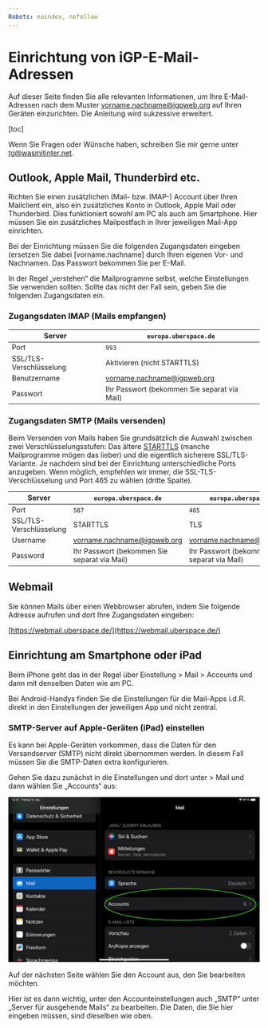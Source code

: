 ```yaml
---
Robots: noindex, nofollow
---
```


# Einrichtung von iGP-E-Mail-Adressen

Auf dieser Seite finden Sie alle relevanten Informationen, um Ihre E-Mail-Adressen nach dem Muster vorname.nachname@igpweb.org auf Ihren Geräten einzurichten. Die Anleitung wird sukzessive erweitert. 



[toc]



Wenn Sie Fragen oder Wünsche haben, schreiben Sie mir gerne unter [tg@wasmitinter.net](mailto:tg@wasmitinter.net). 


## Outlook, Apple Mail, Thunderbird etc.

Richten Sie einen zusätzlichen (Mail- bzw. IMAP-) Account über Ihren Mailclient ein, also ein zusätzliches Konto in Outlook, Apple Mail oder Thunderbird. Dies funktioniert sowohl am PC als auch am Smartphone. Hier müssen Sie ein zusätzliches Mailpostfach in Ihrer jeweiligen Mail-App einrichten. 

Bei der Einrichtung müssen Sie die folgenden Zugangsdaten eingeben (ersetzen Sie dabei [vorname.nachname] durch Ihren eigenen Vor- und Nachnamen. Das Passwort bekommen Sie per E-Mail.

In der Regel „verstehen“ die Mailprogramme selbst, welche Einstellungen Sie verwenden sollten. Sollte das nicht der Fall sein, geben Sie die folgenden Zugangsdaten ein.


### Zugangsdaten IMAP (Mails empfangen)

| Server                  | `europa.uberspace.de`                        |
| ----------------------- | -------------------------------------------- |
| Port                    | `993`                                        |
| SSL/TLS-Verschlüsselung | Aktivieren (nicht STARTTLS)                  |
| Benutzername            | vorname.nachname@igpweb.org                  |
| Passwort                | Ihr Passwort (bekommen Sie separat via Mail) |

### Zugangsdaten SMTP (Mails versenden)

Beim Versenden von Mails haben Sie grundsätzlich die Auswahl zwischen zwei Verschlüsselungsstufen: Das ältere [STARTTLS](https://de.wikipedia.org/wiki/STARTTLS) (manche Mailprogramme mögen das lieber) und die eigentlich sicherere SSL/TLS-Variante. Je nachdem sind bei der Einrichtung unterschiedliche Ports anzugeben. Wenn möglich, empfehlen wir immer, die SSL-TLS-Verschlüsselung und Port 465 zu wählen (dritte Spalte).

| Server                  | `europa.uberspace.de`                        | `europa.uberspace.de`                        |
| ----------------------- | -------------------------------------------- | -------------------------------------------- |
| Port                    | `587`                                        | `465`                                        |
| SSL/TLS-Verschlüsselung | STARTTLS                                     | TLS                                          |
| Username                | vorname.nachname@igpweb.org                  | vorname.nachname@igpweb.org                  |
| Password                | Ihr Passwort (bekommen Sie separat via Mail) | Ihr Passwort (bekommen Sie separat via Mail) |

## Webmail

Sie können Mails über einen Webbrowser abrufen, indem Sie folgende Adresse aufrufen und dort Ihre Zugangsdaten eingeben:

[https://webmail.uberspace.de/](https://webmail.uberspace.de/)

## Einrichtung am Smartphone oder iPad

Beim iPhone geht das in der Regel über Einstellung > Mail > Accounts und dann mit denselben Daten wie am PC. 

Bei Android-Handys finden Sie die Einstellungen für die Mail-Apps i.d.R. direkt in den Einstellungen der jeweiligen App und nicht zentral.

### SMTP-Server auf Apple-Geräten (iPad) einstellen

Es kann bei Apple-Geräten vorkommen, dass die Daten für den Versandserver (SMTP) nicht direkt übernommen werden. In diesem Fall müssen Sie die SMTP-Daten extra konfigurieren. 

Gehen Sie dazu zunächst in die Einstellungen und dort unter > Mail und dann wählen Sie „Accounts“ aus: 

![](ipad-mail_1.png)

Auf der nächsten Seite wählen Sie den Account aus, den Sie bearbeiten möchten. 

Hier ist es dann wichtig, unter den Accounteinstellungen auch „SMTP“ unter „Server für ausgehende Mails“ zu bearbeiten. Die Daten, die Sie hier eingeben müssen, sind dieselben wie oben.
